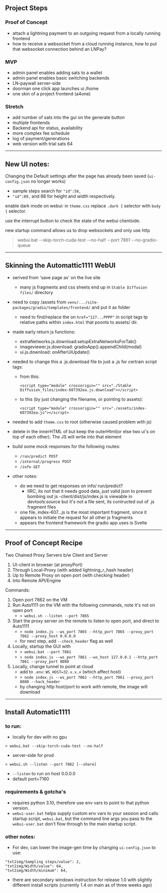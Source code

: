 ## Project Steps

### Proof of Concept
-  attach a lightning payment to an outgoing request from a locally running frontend
-  how to receive a websocket from a cloud running instance,
how to put that websocket connection behind an LNPay?

### MVP
- admin panel enables adding sats to a wallet
- admin panel enables basic switching backends
- LN-paywall server-side
- doorman one click app launches ui /home
- one skin of a project frontend (a4one)

### Stretch
- add number of sats into the gui on the generate button 
- multiple frontends
- Backend api for status, availability
- more complex fee schedule
- log of payment/generations
- web version with trial sats
64
--------

## New UI notes:

Changing the Default settings after the page has already been saved (`ui-config.json` no longer works)
- sample steps search for `"id":58,`
- `"id":89,` and 88 for height and width respectively.

enable dark mode on webui: in `theme.css` replace `.dark {` selector with `body {` selector.

use the interrupt button to check the state of the webui clientside.

new startup command allows us to drop websockets and only use http

> webui.bat --skip-torch-cuda-test --no-half --port 7861 --no-gradio-queue

--------

## Skinning the Automattic1111 WebUI

- serived from 'save page as' on the live site
   - many js fragments and css sheets end up in `Stable Diffusion files/` directory

- need to copy /assets from `venv/.../site-packages/gradio/templates/frontend/` and put it as folder
   - need to find/replace the on `href="127...PPPP"` in script tags tp relative paths within `index.html` that poonts to assets/ dir.

- made early return js functions:
   - extraNetworks.js.download:setupExtraNetworksForTab()
   - imageviewer.js.download: gradioApp().appendChild(modal)
   - ui.js.download: onAfterUiUpdate()

- needed to change this a .js.download file to just a .js for certrain script tags:

   - from this:

     ``` <script type="module" crossorigin="" src="./Stable Diffusion_files/index-607392ea.js.download"></script> ```
      
   - to this (by just changing the filename, or pointing to assets):
   
      ``` <script type="module" crossorigin="" src="./assets/index-607392ea.js"></script> ```

- needed to add `theme.css` to root (otherwise caused problem with js)

- delete in the innerHTML of <gradioapp></gradioApp> but keep the outerHtml(or else two ui's on top of each other). The JS will write into that element

- build some mock responses for the following routes:
   - `/run/predict POST`
   - `/internal/progress POST`
   - `/info GET`
   

- other notes:
   - do we need to get responses on info/ run/predict?
      - IIRC, its not that it needs good data, just valid json to prevent bombing out js
   -client/dist/js/index.js is viewable in devtools:source but it's not a file sent, its contructed out of .js fragment files
   - one file, index-607...js is the most important fragment, since it appears to initiate the request for all other js fragments
   - appears the frontend framework the gradio app uses is Svelte

---------

## Proof of Concept Recipe 

Two Chained Proxy Servers b/w Client and Server
 1. UI-client in browser (at proxyPort)
 2. Through Local-Proxy (with added lightning_r_hash header)
 3. Up to Remote Proxy on open port (with checking header)
 4. Into Remote API/Engine 

Commands:
 1. Open port 7862 on the VM
 1. Run Auto1111 on the VM with the following commands, note it's not on open port
    - `> webui.sh --listen --port 7865`
 1. Start the proxy server on the remote to listen to open port, and direct to Auto1111
    - `> node index.js --ws_port 7865 --http_port 7865 --proxy_port 7862 --proxy_host 0.0.0.0`
    - for next step, add `--check_header` flag as well
 1. Locally, startup the GUI with
    - `> webui.bat --port 7861` 
    - `> node index.js --ws_port 7861 --ws_host 127.0.0.1 --http_port 7861 --proxy_port 8080 `
 1. Locally, change tunnel to point at cloud
    - add to `.env`: `WS_HOST=32.x.x.x` (which affect host)
    - `> node index.js --ws_port 7862 --http_port 7861 --proxy_port 8080 --hack_header`
    - by changing http host/port to work with remote, the image will download


----------
 ## Install Automatic1111

### to run:
- locally for dev with no gpu
```
> webui.bat --skip-torch-cuda-test --no-half 
```

- server-side for prod
```
> webui.sh --listen --port 7862 [--share]
```

- `--listen` to run on host 0.0.0.0
- default port=7160

### requirements & gotcha's
- requires python 3.10, therefore use env vars to point to that python version.
- `webui-user.bat` helps supply custom env vars to your session and calls startup script, `webui.bat`, but the command line args you pass to the `webui-user.bat` don't flow through to the main startup script.


### other notes:
- For dev, can lower the image-gen time by changing `ui-config.json` to use:
```
"txt2img/Sampling steps/value": 2,
"txt2img/Width/value": 64,
"txt2img/Width/minimum": 64,
```
- there are secondary windows instruction for release 1.0 with slightly different install scripts (currently 1.4 on main as of three weeks ago)
